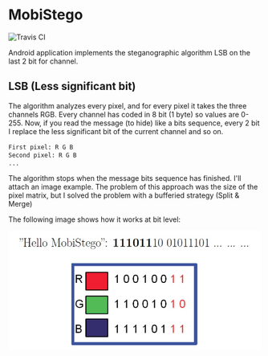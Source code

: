 MobiStego
=========
![Travis CI](https://travis-ci.org/paspao/MobiStego.svg)

Android application implements the steganographic algorithm LSB on the last 2 bit for channel.

LSB (Less significant bit)
-------------------------
The algorithm analyzes every pixel, and for every pixel it takes the three channels RGB. 
Every channel has coded in 8 bit (1 byte) so values are 0-255. Now, if you read the message (to hide) like a bits sequence, 
every 2 bit I replace the less significant bit of the current channel and so on.

    First pixel: R G B
    Second pixel: R G B
    ...
    
The algorithm stops when the message bits sequence has finished. I'll attach an image example.
The problem of this approach was the size of the pixel matrix, but I solved the problem with a bufferied strategy (Split & Merge)

The following image shows how it works at bit level:

![LSB](img/lsb.jpg)